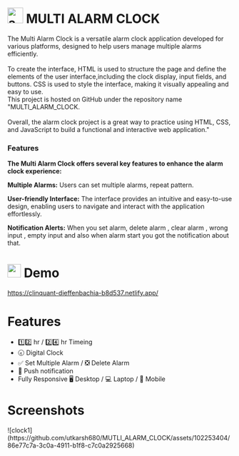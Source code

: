 

<h1><img src="https://cdn.iconscout.com/icon/free/png-512/free-alarm-clock-time-watch-ringing-ring-38818.png?f=avif&w=256" alt="android" width="35" height="35"/>  MULTI ALARM CLOCK</h1>
<p>The Multi Alarm Clock is a versatile alarm clock application developed for various platforms, designed to help users manage multiple alarms efficiently.
  <br><br>To create the interface, HTML is used to structure the page and define the elements of the user interface,including the clock display, input fields, and buttons. CSS is used to style the interface, making it visually appealing and easy to use.
  <br> This project is hosted on GitHub under the repository name "MULTI_ALARM_CLOCK.<br><br>
  Overall, the alarm clock project is a great way to practice using HTML, CSS, and JavaScript to build a functional and interactive web application."</p>

<h3>Features</h3>

<b>The Multi Alarm Clock offers several key features to enhance the alarm clock experience:</b>

<b>Multiple Alarms:</b> Users can set multiple alarms, repeat pattern.

<b>User-friendly Interface:</b> The interface provides an intuitive and easy-to-use design, enabling users to navigate and interact with the application effortlessly.

<b>Notification Alerts:</b> When you set alarm, delete alarm , clear alarm , wrong input , empty input and also when alarm start you got the notification about that.

<h1><img src = "https://s.w.org/images/core/emoji/13.0.1/svg/1f440.svg" alt="android" width="30" height="30"/>  Demo</h1>

https://clinquant-dieffenbachia-b8d537.netlify.app/

<h1>Features</h1>
  
 - 1️⃣2️⃣ hr / 2️⃣4️⃣ hr Timeing 
 - 🕣 Digital Clock 
 - ✅ Set Multiple Alarm / ❎ Delete Alarm  
 - 🔔 Push notification 
 - Fully Responsive 🖥 Desktop / 💻 Laptop / 📱 Mobile

<h1>Screenshots</h1>
![clock1](https://github.com/utkarsh680/MUTLI_ALARM_CLOCK/assets/102253404/86e77c7a-3c0a-4911-b1f8-c7c0a2925668)




